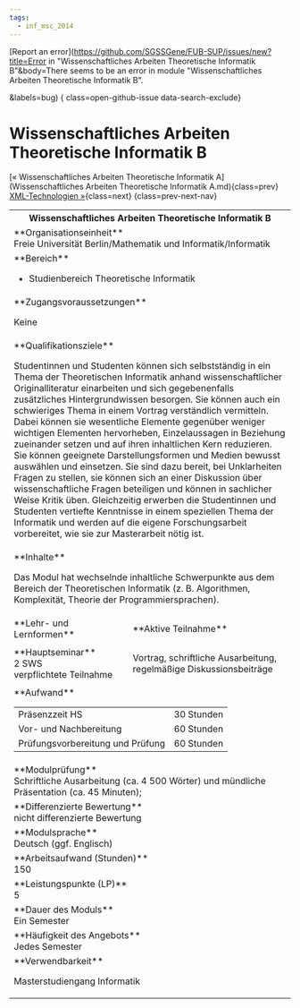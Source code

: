 ```yaml
---
tags:
  - inf_msc_2014
---
```

[Report an error](https://github.com/SGSSGene/FUB-SUP/issues/new?title=Error in "Wissenschaftliches Arbeiten Theoretische Informatik B"&body=There seems to be an error in module "Wissenschaftliches Arbeiten Theoretische Informatik B".

<Describe here a slightly more detailed description of what is wrong>&labels=bug)
{ class=open-github-issue data-search-exclude}

# Wissenschaftliches Arbeiten Theoretische Informatik B

[« Wissenschaftliches Arbeiten Theoretische Informatik A](Wissenschaftliches Arbeiten Theoretische Informatik A.md){class=prev}
[XML-Technologien »](XML-Technologien.md){class=next}
{class=prev-next-nav}

<table markdown id="moduledesc">
<tr markdown class="moduledesc_head"><th colspan="2">Wissenschaftliches Arbeiten Theoretische Informatik B </th></tr>
<tr markdown><td colspan="2">**Organisationseinheit**   <br>Freie Universität Berlin/Mathematik und Informatik/Informatik</td></tr>

<tr markdown><td colspan="2">**Bereich**<br>


- Studienbereich Theoretische Informatik

</td></tr>

<tr markdown><td colspan="2">**Zugangsvoraussetzungen** <br>

Keine


</td></tr>
<tr markdown><td colspan="2">**Qualifikationsziele**    <br>

Studentinnen und Studenten können sich selbstständig in ein Thema der
Theoretischen Informatik anhand wissenschaftlicher Originalliteratur
einarbeiten und sich gegebenenfalls zusätzliches Hintergrundwissen besorgen.
Sie können auch ein schwieriges Thema in einem Vortrag verständlich
vermitteln. Dabei können sie wesentliche Elemente gegenüber weniger
wichtigen Elementen hervorheben, Einzelaussagen in Beziehung zueinander
setzen und auf ihren inhaltlichen Kern reduzieren. Sie können geeignete
Darstellungsformen und Medien bewusst auswählen und einsetzen. Sie sind dazu
bereit, bei Unklarheiten Fragen zu stellen, sie können sich an einer
Diskussion über wissenschaftliche Fragen beteiligen und können in sachlicher
Weise Kritik üben. Gleichzeitig erwerben die Studentinnen und Studenten
vertiefte Kenntnisse in einem speziellen Thema der Informatik und werden auf
die eigene Forschungsarbeit vorbereitet, wie sie zur Masterarbeit nötig ist.


</td></tr>
<tr markdown><td colspan="2">**Inhalte**                <br>

Das Modul hat wechselnde inhaltliche Schwerpunkte aus dem Bereich der
Theoretischen Informatik (z. B. Algorithmen, Komplexität, Theorie der
Programmiersprachen).


</td></tr>

<tr markdown><td>**Lehr- und Lernformen**</td><td>**Aktive Teilnahme**</td></tr>
<tr markdown><td> **Hauptseminar** <br>2 SWS <br> verpflichtete Teilnahme</td><td>

Vortrag, schriftliche Ausarbeitung, regelmäßige Diskussionsbeiträge
</td></tr>
<tr markdown><td colspan="2">**Aufwand**                <br>
<table class="aufwand_table">
<tr><td>Präsenzzeit HS</td><td>30 Stunden</td></tr>
<tr><td>Vor- und Nachbereitung</td><td>60 Stunden</td></tr>
<tr><td>Prüfungsvorbereitung und Prüfung</td><td>60 Stunden</td></tr>
</table>

</td></tr>
<tr markdown><td colspan="2">**Modulprüfung**             <br>Schriftliche Ausarbeitung (ca. 4 500 Wörter) und mündliche Präsentation (ca.
45 Minuten);


</td></tr>
<tr markdown><td colspan="2">**Differenzierte Bewertung** <br>nicht differenzierte Bewertung

</td></tr>
<tr markdown><td colspan="2">**Modulsprache**             <br>Deutsch (ggf. Englisch)</td></tr>
<tr markdown><td colspan="2">**Arbeitsaufwand (Stunden)** <br>150</td></tr>
<tr markdown><td colspan="2">**Leistungspunkte (LP)**     <br>5</td></tr>
<tr markdown><td colspan="2">**Dauer des Moduls**         <br>Ein Semester</td></tr>
<tr markdown><td colspan="2">**Häufigkeit des Angebots**  <br>Jedes Semester</td></tr>
<tr markdown><td colspan="2">**Verwendbarkeit**           <br>

Masterstudiengang Informatik


</td></tr>

</table>
